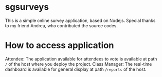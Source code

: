 # sgsurveys

This is a simple online survey application, based on Nodejs. Special thanks to my friend Andrea, who contributed the source codes.


# How to access application

Attendee: The application available for attendees to vote is available at path `/` of the host where you deploy the project.
Class Manager: The real-time dashboard is available for general display at path `/reports` of the host.